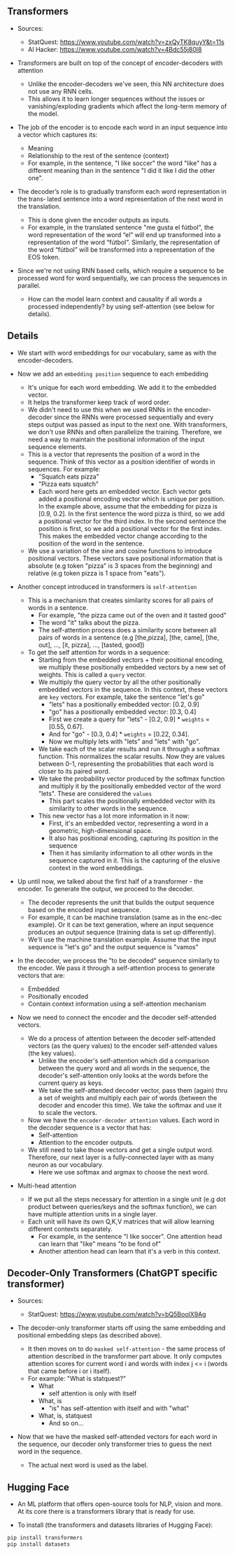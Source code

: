Transformers
------------
* Sources:
  - StatQuest: https://www.youtube.com/watch?v=zxQyTK8quyY&t=11s
  - AI Hacker: https://www.youtube.com/watch?v=4Bdc55j80l8

* Transformers are built on top of the concept of encoder-decoders with attention
  - Unlike the encoder-decoders we've seen, this NN architecture does not use any RNN cells. 
  - This allows it to learn longer sequences without the issues or vanishing/exploding gradients which
    affect the long-term memory of the model.

* The job of the encoder is to encode each word in an input sequence into a vector which captures its:
  - Meaning
  - Relationship to the rest of the sentence (context)
  - For example, in the sentence, "I like soccer" the word "like" has a different meaning than in the 
    sentence "I did it like I did the other one".

* The decoder’s role is to gradually transform each word representation in the trans‐ lated sentence into a 
  word representation of the next word in the translation. 
  - This is done given the encoder outputs as inputs.
  - For example, in the translated sentence "me gusta el fútbol", the word representation of the word “el” will 
    end up transformed into a representation of the word “fútbol”. Similarly, the representation of the word “fútbol” will be transformed into a representation of the EOS token.

* Since we're not using RNN based cells, which require a sequence to be processed word for word sequentially, we can 
  process the sequences in parallel. 
  - How can the model learn context and causality if all words a processed independently? by using self-attention (see
    below for details).

Details
-------
* We start with word embeddings for our vocabulary, same as with the encoder-decoders.

* Now we add an `embedding position` sequence to each embedding
  - It's unique for each word embedding. We add it to the embedded vector.
  - It helps the transformer keep track of word order.
  - We didn't need to use this when we used RNNs in the encoder-decoder since the RNNs were processed sequentially
    and every steps output was passed as input to the next one. With transformers, we don't use RNNs and often 
    parallelize the training. Therefore, we need a way to maintain the positional information of the input sequence
    elements.
  - This is a vector that represents the position of a word in the sequence. Think of this vector as a position
    identifier of words in sequences. For example:
    * "Squatch eats pizza"
    * "Pizza eats squatch"
    * Each word here gets an embedded vector. Each vector gets added a positional encoding vector which is unique
      per position. In the example above, assume that the embedding for pizza is [0.9, 0.2]. In the first sentence
      the word pizza is third, so we add a positional vector for the third index. In the second sentence the 
      position is first, so we add a positional vector for the first index. This makes the embedded vector change
      according to the position of the word in the sentence.
  - We use a variation of the sine and cosine functions to introduce positional vectors. These vectors save positional
    information that is absolute (e.g token "pizza" is 3 spaces from the beginning) and relative (e.g token pizza is 
    1 space from "eats").

* Another concept introduced in transformers is `self-attention`
  - This is a mechanism that creates similarity scores for all pairs of words in a sentence.
    * For example, "the pizza came out of the oven and it tasted good"
    * The word "it" talks about the pizza.
    * The self-attention process does a similarity score between all pairs of words in a sentence (e.g [the,pizza], 
      [the, came], [the, out], ..., [it, pizza], ..., [tasted, good])
  - To get the self attention for words in a sequence:
    * Starting from the embedded vectors + their positional encoding, we multiply these positionally embedded vectors
      by a new set of weights. This is called a `query` vector.
    * We multiply the query vector by all the other positionally embedded vectors in the sequence. In this context,
      these vectors are `key` vectors. For example, take the sentence "let's go"
      - "lets" has a positionally embedded vector: [0.2, 0.9]
      - "go" has a positionally embedded vector: [0.3, 0.4]
      - First we create a query for "lets" - [0.2, 0.9] * `weights` = [0.55, 0.67]. 
      - And for "go" - [0.3, 0.4] * `weights` = [0.22, 0.34].
      - Now we multiply lets with "lets" and "lets" with "go".
    * We take each of the scalar results and run it through a softmax function. This normalizes the scalar results. Now
      they are values between 0-1, representing the probabilities that each word is closer to its paired word.
    * We take the probability vector produced by the softmax function and multiply it by the positionally embedded vector
      of the word "lets". These are considered the `values`
      - This part scales the positionally embedded vector with its similarity to other words in the sequence.
    * This new vector has a lot more information in it now:
      - First, it's an embedded vector, representing a word in a geometric, high-dimensional space.
      - It also has positional encoding, capturing its position in the sequence
      - Then it has similarity information to all other words in the sequence captured in it. This is the 
        capturing of the elusive context in the word embeddings.

* Up until now, we talked about the first half of a transformer - the encoder. To generate the output, we 
  proceed to the decoder.
  - The decoder represents the unit that builds the output sequence based on the encoded input sequence.
  - For example, it can be machine translation (same as in the enc-dec example). Or it can be text generation,
    where an input sequence produces an output sequence (training data is set up differently).
  - We'll use the machine translation example. Assume that the input sequence is "let's go" and the output sequence
    is "vamos"

* In the decoder, we process the "to be decoded" sequence similarly to the encoder. We pass it through a self-attention
  process to generate vectors that are:
  - Embedded
  - Positionally encoded
  - Contain context information using a self-attention mechanism

* Now we need to connect the encoder and the decoder self-attended vectors.
  - We do a process of attention between the decoder self-attended vectors (as the query values) to the encoder 
    self-attended values (the key values).
    * Unlike the encoder's self-attention which did a comparison between the query word and all words in the sequence,
      the decoder's self-attention only looks at the words before the current query as keys.
    * We take the self-attended decoder vector, pass them (again) thru a set of weights and multiply each 
      pair of words (between the decoder and encoder this time). We take the softmax and use it to scale
      the vectors.
  - Now we have the `encoder-decoder attention` values. Each word in the decoder sequence is a vector that
    has:
    * Self-attention
    * Attention to the encoder outputs.
  - We still need to take those vectors and get a single output word. Therefore, our next layer is a fully-connected
    layer with as many neuron as our vocabulary.
    * Here we use softmax and argmax to choose the next word.

* Multi-head attention
  - If we put all the steps necessary for attention in a single unit (e.g dot product between queries/keys and the softmax
    function), we can have multiple attention units in a single layer.
  - Each unit will have its own Q,K,V matrices that will allow learning different contexts separately. 
    * For example, in the sentence "I like soccer". One attention head can learn that "like" means "to be fond of"
    * Another attention head can learn that it's a verb in this context.


Decoder-Only Transformers (ChatGPT specific transformer)
--------------------------------------------------------
* Sources:
  - StatQuest: https://www.youtube.com/watch?v=bQ5BoolX9Ag

* The decoder-only transformer starts off using the same embedding and positional embedding steps (as described
  above). 
  - It then moves on to do `masked self-attention` - the same process of attention described in the transformer
    part above. It only computes attention scores for current word i and words with index j <= i (words that came
    before i or i itself).
  - For example: "What is statquest?"
    * What
      - self attention is only with itself
    * What, is
      - "is" has self-attention with itself and with "what"
    * What, is, statquest
      - And so on...

* Now that we have the masked self-attended vectors for each word in the sequence, our decoder only transformer tries
  to guess the next word in the sequence.
  - The actual next word is used as the label.


Hugging Face
------------
* An ML platform that offers open-source tools for NLP, vision and more. At its core there is a transformers
  library that is ready for use.

* To install (the transformers and datasets libraries of Hugging Face):
```bash
pip install transformers
pip install datasets
```